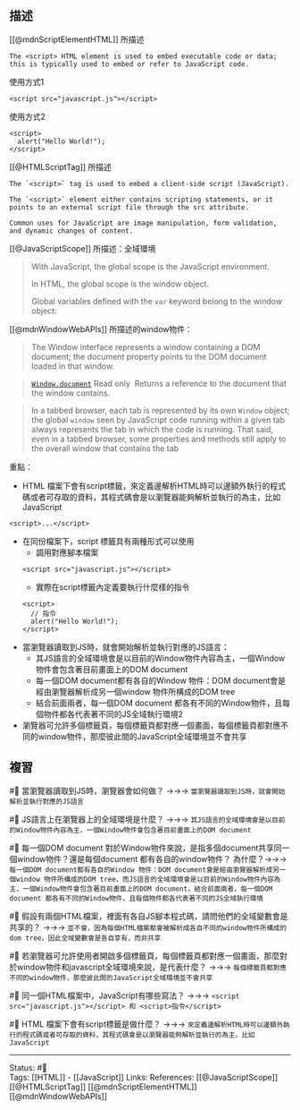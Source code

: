 

## 描述
[[@mdnScriptElementHTML]] 所描述
```
The <script> HTML element is used to embed executable code or data; this is typically used to embed or refer to JavaScript code.
```

使用方式1
```
<script src="javascript.js"></script>
```

使用方式2
```
<script>
  alert("Hello World!");
</script>
```

[[@HTMLScriptTag]] 所描述
```
The `<script>` tag is used to embed a client-side script (JavaScript).

The `<script>` element either contains scripting statements, or it points to an external script file through the src attribute.

Common uses for JavaScript are image manipulation, form validation, and dynamic changes of content.
```

[[@JavaScriptScope]] 所描述：全域環境
> With JavaScript, the global scope is the JavaScript environment. 
> 
> In HTML, the global scope is the window object.
> 
> Global variables defined with the `var` keyword belong to the window object:

[[@mdnWindowWebAPIs]] 所描述的window物件：
> The Window interface represents a window containing a DOM document; the document property points to the DOM document loaded in that window.

> [`Window.document`](https://developer.mozilla.org/en-US/docs/Web/API/Window/document) Read only 
> Returns a reference to the document that the window contains.


> In a tabbed browser, each tab is represented by its own `Window` object; the global `window` seen by JavaScript code running within a given tab always represents the tab in which the code is running. That said, even in a tabbed browser, some properties and methods still apply to the overall window that contains the tab

重點：
- HTML 檔案下會有script標籤，來定義邊解析HTML時可以邊額外執行的程式碼或者可存取的資料，其程式碼會是以瀏覽器能夠解析並執行的為主，比如JavaScript
```
<script>...</script>
```
- 在同份檔案下，script 標籤具有兩種形式可以使用
	- 調用對應腳本檔案
	```
	<script src="javascript.js"></script>
	```
	- 實際在script標籤內定義要執行什麼樣的指令
	```
	<script>
	  // 指令
	  alert("Hello World!");
	</script>
	```
- 當瀏覽器讀取到JS時，就會開始解析並執行對應的JS語言：
	- 其JS語言的全域環境會是以目前的Window物件內容為主，一個Window物件會包含著目前畫面上的DOM document
	- 每一個DOM document都有各自的Window 物件：DOM document會是經由瀏覽器解析成另一個window 物件所構成的DOM tree
	- 結合前面兩者，每一個DOM document 都各有不同的Window物件，且每個物件都各代表著不同的JS全域執行環境2
- 瀏覽器可允許多個標籤頁，每個標籤頁都對應一個畫面，每個標籤頁都對應不同的window物件，那麼彼此間的JavaScript全域環境並不會共享

## 複習
#🧠 當瀏覽器讀取到JS時，瀏覽器會如何做？ ->->-> `當瀏覽器讀取到JS時，就會開始解析並執行對應的JS語言`
<!--SR:!2022-07-22,3,250-->


#🧠 JS語言上在瀏覽器上的全域環境是什麼？ ->->-> `其JS語言的全域環境會是以目前的Window物件內容為主，一個Window物件會包含著目前畫面上的DOM document`
<!--SR:!2022-07-22,3,250-->

#🧠 每一個DOM document 對於Window物件來說，是指多個document共享同一個window物件？還是每個document 都有各自的window物件？ 為什麼？->->-> `每一個DOM document都有各自的Window 物件：DOM document會是經由瀏覽器解析成另一個window 物件所構成的DOM tree，而JS語言的全域環境會是以目前的Window物件內容為主，一個Window物件會包含著目前畫面上的DOM document，結合前面兩者，每一個DOM document 都各有不同的Window物件，且每個物件都各代表著不同的JS全域執行環境`
<!--SR:!2022-08-01,10,250-->


#🧠 假設有兩個HTML檔案，裡面有各自JS腳本程式碼，請問他們的全域變數會是共享的？ ->->-> `並不會，因為每個HTML檔案都會被解析成各自不同的window物件所構成的dom tree，因此全域變數會是各自享有，而非共享`
<!--SR:!2022-07-22,3,250-->

#🧠 若瀏覽器可允許使用者開啟多個標籤頁，每個標籤頁都對應一個畫面，那麼對於window物件和javascript全域環境來說，是代表什麼？ ->->-> `每個標籤頁都對應不同的window物件，那麼彼此間的JavaScript全域環境並不會共享`
<!--SR:!2022-07-22,3,250-->

#🧠 同一個HTML檔案中，JavaScript有哪些寫法？ ->->-> `<script src="javascript.js"></script> 和 <script>指令</script>`
<!--SR:!2022-07-30,8,250-->


#🧠  HTML 檔案下會有script標籤是做什麼？ ->->-> `來定義邊解析HTML時可以邊額外執行的程式碼或者可存取的資料，其程式碼會是以瀏覽器能夠解析並執行的為主，比如JavaScript`
<!--SR:!2022-08-01,10,250-->



---
Status: #🌱  
Tags: 
[[HTML]] - [[JavaScript]]
Links:
References:
[[@JavaScriptScope]]
[[@HTMLScriptTag]]
[[@mdnScriptElementHTML]]
[[@mdnWindowWebAPIs]]